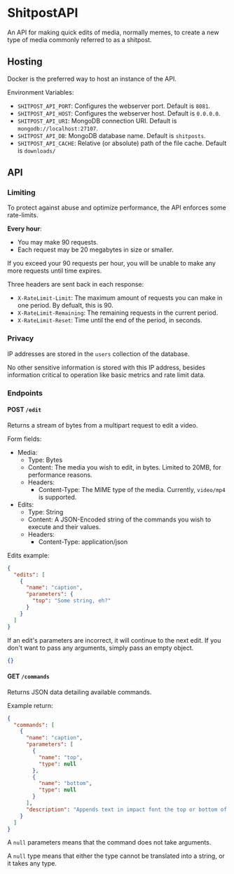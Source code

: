 # ShitpostAPI

An API for making quick edits of media, normally memes, to create a new type of media commonly referred to as a shitpost.

## Hosting

Docker is the preferred way to host an instance of the API.

Environment Variables:

* `SHITPOST_API_PORT`: Configures the webserver port. Default is `8081`.
* `SHITPOST_API_HOST`: Configures the webserver host. Default is `0.0.0.0`.
* `SHITPOST_API_URI`: MongoDB connection URI. Default is `mongodb://localhost:27107`.
* `SHITPOST_API_DB`: MongoDB database name. Default is `shitposts`.
* `SHITPOST_API_CACHE`: Relative (or absolute) path of the file cache. Default is `downloads/`

## API

### Limiting

To protect against abuse and optimize performance, the API enforces some rate-limits.

**Every hour**:

* You may make 90 requests.
* Each request may be 20 megabytes in size or smaller.

If you exceed your 90 requests per hour, you will be unable to make any more requests until time expires.

Three headers are sent back in each response:

* `X-RateLimit-Limit`: The maximum amount of requests you can make in one period. By defualt, this is 90.
* `X-RateLimit-Remaining`: The remaining requests in the current period.
* `X-RateLimit-Reset`: Time until the end of the period, in seconds.

### Privacy

IP addresses are stored in the `users` collection of the database.

No other sensitive information is stored with this IP address, besides information critical to operation like basic metrics and rate limit data.

### Endpoints

#### POST `/edit`

Returns a stream of bytes from a multipart request to edit a video.

Form fields:

* Media:
    * Type: Bytes
    * Content: The media you wish to edit, in bytes. Limited to 20MB, for performance reasons.
    * Headers:
        * Content-Type: The MIME type of the media. Currently, `video/mp4` is supported.
* Edits:
    * Type: String
    * Content: A JSON-Encoded string of the commands you wish to execute and their values.
    * Headers:
        * Content-Type: application/json
    
Edits example:

```json
{
  "edits": [
    {
      "name": "caption",
      "parameters": {
        "top": "Some string, eh?"
      }
    }  
  ]
}
```

If an edit's parameters are incorrect, it will continue to the next edit. If you don't want to pass any arguments, simply pass an empty object.

```json
{}
```

#### GET `/commands`

Returns JSON data detailing available commands.

Example return:

```json
{
  "commands": [
    {
      "name": "caption",
      "parameters": [
        {
          "name": "top",
          "type": null
        },
        {
          "name": "bottom",
          "type": null
        }
      ],
      "description": "Appends text in impact font the top or bottom of an image."
    }
  ]
}
```

A `null` parameters means that the command does not take arguments.

A `null` type means that either the type cannot be translated into a string, or it takes any type.
